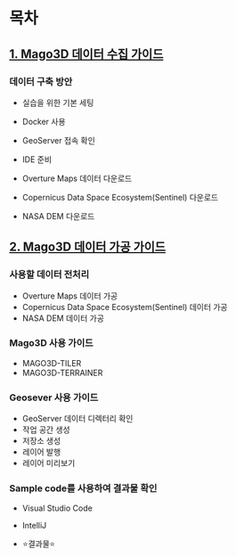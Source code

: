 # 목차

## [1. Mago3D 데이터 수집 가이드](1_Resource_Guide_Ko.md)

### 데이터 구축 방안

- 실습을 위한 기본 세팅
- Docker 사용
- GeoServer 접속 확인
- IDE 준비

- Overture Maps 데이터 다운로드
- Copernicus Data Space Ecosystem(Sentinel) 다운로드
- NASA DEM 다운로드
  
## [2. Mago3D 데이터 가공 가이드](2_Processing_Guide_Ko.md)

### 사용할 데이터 전처리

- Overture Maps 데이터 가공
- Copernicus Data Space Ecosystem(Sentinel) 데이터 가공
- NASA DEM 데이터 가공

### Mago3D 사용 가이드

- MAGO3D-TILER
- MAGO3D-TERRAINER

### Geosever 사용 가이드

- GeoServer 데이터 디렉터리 확인
- 작업 공간 생성
- 저장소 생성
- 레이어 발행
- 레이어 미리보기

### Sample code를 사용하여 결과물 확인

- Visual Studio Code
- IntelliJ

- ⭐결과물⭐
